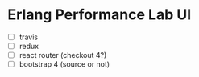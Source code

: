 # Erlang Performance Lab UI

* [ ] travis
* [ ] redux
* [ ] react router (checkout 4?)
* [ ] bootstrap 4 (source or not)
